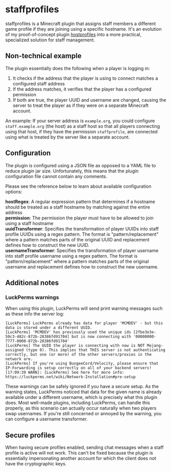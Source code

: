 # staffprofiles

staffprofiles is a Minecraft plugin that assigns staff members a different game profile if
they are joining using a specific hostname.
It's an evolution of my proof-of-concept plugin [hostprofiles](https://github.com/MCMDEV/hostprofiles)
into a more practical, specialized solution for staff management.

## Non-technical example

The plugin essentially does the following when a player is logging in:

1. It checks if the address that the player is using to connect matches a configured staff address
2. If the address matches, it verifies that the player has a configured permission
3. If both are true, the player UUID and username are changed, causing the server to treat the player as if
   they were on a separate Minecraft account.

An example:
If your server address is `example.org`, you could configure `staff.example.org` (the host) as a staff host
so that all players connecting using that host, if they have the permission `staffprofile`, are
connected using what is treated by the server like a separate account.

## Configuration

The plugin is configured using a JSON file as opposed to a YAML file to reduce plugin jar size. Unfortunately, this
means that the plugin configuration file cannot contain any comments.

Please see the reference below to learn about available configuration options:

**hostRegex**: A regular expression pattern that determines if a hostname should be treated as a staff hostname by matching
against the entire address \
**permission**: The permission the player must have to be allowed to join using a staff hostname \
**uuidTransformer**: Specifies the transformation of player UUIDs into staff profile UUIDs using a regex pattern. The format
is "pattern/replacement" where a pattern matches parts of the original UUID and replacement defines how to construct the
new UUID. \
**usernameTransformer**: Specifies the transformation of player username into staff profile username using a regex pattern.
The format is "pattern/replacement" where a pattern matches parts of the original username and replacement defines
how to construct the new username.

## Additional notes

### LuckPerms warnings

When using this plugin, LuckPerms will send print warning messages such as these info the server log:
```
[LuckPerms] LuckPerms already has data for player 'MCMDEV' - but this data is stored under a different UUID.
[LuckPerms] 'MCMDEV' has previously used the unique ids [2fbe3e3e-50c3-482c-872b-28386fd91704] but is now connecting with '00000000-7777-0000-872b-28386fd91704'
[LuckPerms] The UUID the player is connecting with now is NOT Mojang-assigned (type 0). This implies that THIS server is not authenticating correctly, but one (or more) of the other servers/proxies in the network are.
[LuckPerms] If you're using BungeeCord/Velocity, please ensure that IP-Forwarding is setup correctly on all of your backend servers!
[17:09:39 WARN]: [LuckPerms] See here for more info: https://luckperms.net/wiki/Network-Installation#pre-setup
```
These warnings can be safely ignored if you have a secure setup. As the warning states, LuckPerms
noticed that data for the given name is already available under a different username, which is precisely what this plugin does.
Most well-made plugins, including LuckPerms, can handle this properly, as this scenario can actually occur naturally
when two players swap usernames.
If you're still concerned or annoyed by the warning, you can configure a username transformer.

## Secure profiles

When having secure profiles enabled, sending chat messages when a staff profile is active will not work.
This can't be fixed because the plugin is essentially impersonating another account for which the client does not have
the cryptographic keys.